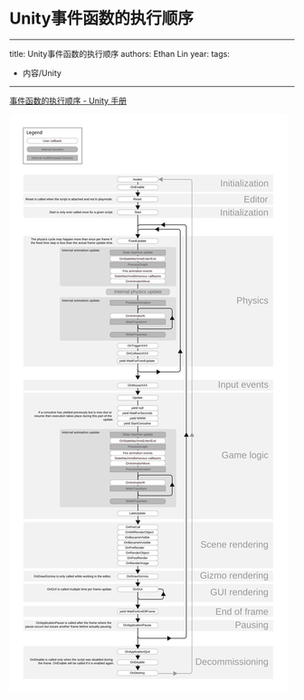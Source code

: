 # Unity事件函数的执行顺序


---
title: Unity事件函数的执行顺序
authors: Ethan Lin
year:
tags:
  - 内容/Unity 
---




[事件函数的执行顺序 - Unity 手册](https://docs.unity.cn/cn/current/Manual/ExecutionOrder.html)

![monobehaviour_flowchart](事件函数的执行顺序.assets/monobehaviour_flowchart.svg)
